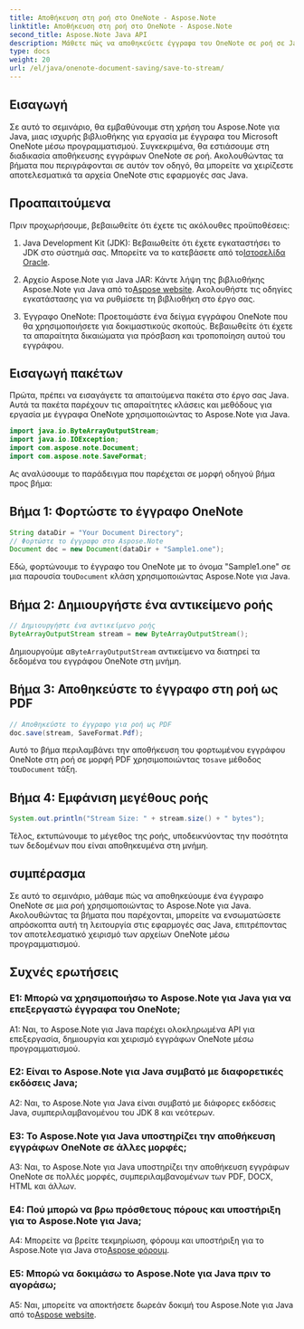 ```yaml
---
title: Αποθήκευση στη ροή στο OneNote - Aspose.Note
linktitle: Αποθήκευση στη ροή στο OneNote - Aspose.Note
second_title: Aspose.Note Java API
description: Μάθετε πώς να αποθηκεύετε έγγραφα του OneNote σε ροή σε Java χρησιμοποιώντας το Aspose.Note. Ενσωματώστε αυτή τη λειτουργία χωρίς κόπο στις εφαρμογές σας.
type: docs
weight: 20
url: /el/java/onenote-document-saving/save-to-stream/
---
```

## Εισαγωγή

Σε αυτό το σεμινάριο, θα εμβαθύνουμε στη χρήση του Aspose.Note για Java, μιας ισχυρής βιβλιοθήκης για εργασία με έγγραφα του Microsoft OneNote μέσω προγραμματισμού. Συγκεκριμένα, θα εστιάσουμε στη διαδικασία αποθήκευσης εγγράφων OneNote σε ροή. Ακολουθώντας τα βήματα που περιγράφονται σε αυτόν τον οδηγό, θα μπορείτε να χειρίζεστε αποτελεσματικά τα αρχεία OneNote στις εφαρμογές σας Java.

## Προαπαιτούμενα

Πριν προχωρήσουμε, βεβαιωθείτε ότι έχετε τις ακόλουθες προϋποθέσεις:

1.  Java Development Kit (JDK): Βεβαιωθείτε ότι έχετε εγκαταστήσει το JDK στο σύστημά σας. Μπορείτε να το κατεβάσετε από το[Ιστοσελίδα Oracle](https://www.oracle.com/java/technologies/javase-jdk11-downloads.html).
   
2.  Αρχείο Aspose.Note για Java JAR: Κάντε λήψη της βιβλιοθήκης Aspose.Note για Java από το[Aspose website](https://releases.aspose.com/note/java/). Ακολουθήστε τις οδηγίες εγκατάστασης για να ρυθμίσετε τη βιβλιοθήκη στο έργο σας.

3. Έγγραφο OneNote: Προετοιμάστε ένα δείγμα εγγράφου OneNote που θα χρησιμοποιήσετε για δοκιμαστικούς σκοπούς. Βεβαιωθείτε ότι έχετε τα απαραίτητα δικαιώματα για πρόσβαση και τροποποίηση αυτού του εγγράφου.

## Εισαγωγή πακέτων

Πρώτα, πρέπει να εισαγάγετε τα απαιτούμενα πακέτα στο έργο σας Java. Αυτά τα πακέτα παρέχουν τις απαραίτητες κλάσεις και μεθόδους για εργασία με έγγραφα OneNote χρησιμοποιώντας το Aspose.Note για Java.

```java
import java.io.ByteArrayOutputStream;
import java.io.IOException;
import com.aspose.note.Document;
import com.aspose.note.SaveFormat;
```

Ας αναλύσουμε το παράδειγμα που παρέχεται σε μορφή οδηγού βήμα προς βήμα:

## Βήμα 1: Φορτώστε το έγγραφο OneNote

```java
String dataDir = "Your Document Directory";
// Φορτώστε το έγγραφο στο Aspose.Note
Document doc = new Document(dataDir + "Sample1.one");
```

 Εδώ, φορτώνουμε το έγγραφο του OneNote με το όνομα "Sample1.one" σε μια παρουσία του`Document` κλάση χρησιμοποιώντας Aspose.Note για Java.

## Βήμα 2: Δημιουργήστε ένα αντικείμενο ροής

```java
// Δημιουργήστε ένα αντικείμενο ροής
ByteArrayOutputStream stream = new ByteArrayOutputStream();
```

 Δημιουργούμε α`ByteArrayOutputStream` αντικείμενο να διατηρεί τα δεδομένα του εγγράφου OneNote στη μνήμη.

## Βήμα 3: Αποθηκεύστε το έγγραφο στη ροή ως PDF

```java
// Αποθηκεύστε το έγγραφο για ροή ως PDF
doc.save(stream, SaveFormat.Pdf);
```

 Αυτό το βήμα περιλαμβάνει την αποθήκευση του φορτωμένου εγγράφου OneNote στη ροή σε μορφή PDF χρησιμοποιώντας το`save` μέθοδος του`Document` τάξη.

## Βήμα 4: Εμφάνιση μεγέθους ροής

```java
System.out.println("Stream Size: " + stream.size() + " bytes");
```

Τέλος, εκτυπώνουμε το μέγεθος της ροής, υποδεικνύοντας την ποσότητα των δεδομένων που είναι αποθηκευμένα στη μνήμη.

## συμπέρασμα

Σε αυτό το σεμινάριο, μάθαμε πώς να αποθηκεύουμε ένα έγγραφο OneNote σε μια ροή χρησιμοποιώντας το Aspose.Note για Java. Ακολουθώντας τα βήματα που παρέχονται, μπορείτε να ενσωματώσετε απρόσκοπτα αυτή τη λειτουργία στις εφαρμογές σας Java, επιτρέποντας τον αποτελεσματικό χειρισμό των αρχείων OneNote μέσω προγραμματισμού.

## Συχνές ερωτήσεις

### Ε1: Μπορώ να χρησιμοποιήσω το Aspose.Note για Java για να επεξεργαστώ έγγραφα του OneNote;

A1: Ναι, το Aspose.Note για Java παρέχει ολοκληρωμένα API για επεξεργασία, δημιουργία και χειρισμό εγγράφων OneNote μέσω προγραμματισμού.

### Ε2: Είναι το Aspose.Note για Java συμβατό με διαφορετικές εκδόσεις Java;

A2: Ναι, το Aspose.Note για Java είναι συμβατό με διάφορες εκδόσεις Java, συμπεριλαμβανομένου του JDK 8 και νεότερων.

### Ε3: Το Aspose.Note για Java υποστηρίζει την αποθήκευση εγγράφων OneNote σε άλλες μορφές;

A3: Ναι, το Aspose.Note για Java υποστηρίζει την αποθήκευση εγγράφων OneNote σε πολλές μορφές, συμπεριλαμβανομένων των PDF, DOCX, HTML και άλλων.

### Ε4: Πού μπορώ να βρω πρόσθετους πόρους και υποστήριξη για το Aspose.Note για Java;

A4: Μπορείτε να βρείτε τεκμηρίωση, φόρουμ και υποστήριξη για το Aspose.Note για Java στο[Aspose φόρουμ](https://forum.aspose.com/c/note/28).

### Ε5: Μπορώ να δοκιμάσω το Aspose.Note για Java πριν το αγοράσω;

 A5: Ναι, μπορείτε να αποκτήσετε δωρεάν δοκιμή του Aspose.Note για Java από το[Aspose website](https://releases.aspose.com/).